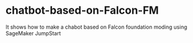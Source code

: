 # chatbot-based-on-Falcon-FM
It shows how to make a chabot based on Falcon foundation moding using SageMaker JumpStart

